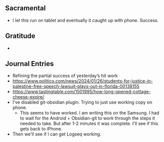 ## Sacramental
- I let this run on tablet and eventually it caught up with phone. Success. 

## Gratitude
- 

## Journal Entries
-  Refining the partial success of yesterday’s hit work
- https://www.politico.com/news/2024/01/26/students-for-justice-in-palestine-free-speech-lawsuit-plays-out-in-florida-00138155
- https://www.tastingtable.com/1501995/how-long-opened-cottage-cheese-expire/
- I’ve disabled git-obsidian plugin. Trying to just use working copy on phone. 
	- This seems to have worked. I am writing this on the Samsung. I had to wait for the Android + Obsidian-git to work through the steps it needed to take. But after 1-2 minutes it was complete. I'll see if this gets back to iPhone.
- Then we'll see if I can get Logseq working.